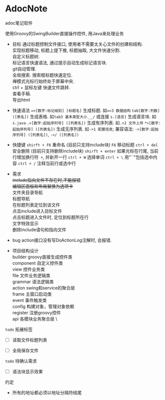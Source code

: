 # AdocNote

adoc笔记软件

使用Groovy的SwingBuilder直接操作控件, 用Java来处理业务

- 目标
通过标题控制文件接口, 使用者不需要太关心文件的创建和结构. \
实现标题移动, 标题上提下推, 标题抽取, 大文件快速分割. \
自定义标题树. \
标记语言快速语法, 通过提示自动生成标记语言块. \
git自动管理. \
全局搜索. 搜索框标题快速定位. \
禅模式光标行始终处于屏幕中央. \
ctrl + 鼠标左键 快速文件跳转. \
查看手稿. \
导出html



- 快速语法
`=>[数字:标记级别] [标题名]` 生成标题. 如`=>3 数据结构`
`tab[数字:列数] ([表名])` 生成表格. 如`tab3 基本类型大小`
`__/` 或连接
`s.[语言]` 生成语言块. 如`s.java`
`.>[数字:起始序列号] ([列表名])` 生成有序列表. 如`.>2 文件上传`
`*>[数字:起始序列号] ([列表名])` 生成无序列表. 如`->1 配置信息`; 兼容语法: `->[数字:起始序列号] ([列表名])`, `->/ ([列表名])`



- 快捷键
`shirft + F6` 重命名 (目前只支持include块)
`F6` 移动标题
`ctrl + del` 安全删除 (目前只支持删除include块)
`shirft + enter` 如果光标在行尾, 当前行增加换行符` +`, 并新开一行
`ctrl + W` 选择单词
`ctrl + \` 用"``"包括选中内容 
`ctrl + /` 注释当前行或选中行




- 需求 \
~~include指向文件不存在时,不能报错~~ \
~~编辑区面板和布局替换为选项卡~~ \
文件夹目录导航 \
标题导航 \
在标题列表定位到该文件 \
点击include进入目标文件 \
点击标题进入文件时, 定位到标题所在行 \
文字特效显示 \
删除include语句和指向文件


- bug
action接口没有写DoActionLog注解时, 会报错.



- 项目结构设计 \
builder groovy直接生成控件类 \
component 自定义控件类 \
view 控件业务类 \
file 文件业务逻辑类 \
grammar 语法逻辑类 \
action swing和service的聚合层 \
frame 主窗口启动类 \
event 事件触发类 \
config 构建对象，管理对象依赖 \
register 注册groovy控件 \
api 各模块业务聚合层 \


`todo` 拓展标签
-[ ] 读取文件标题列表
-[ ] 全局保存文件


`todo` 待确认需求
-[ ] 语法块显示效果


约定
- 所有的地址都必须以地址分隔符结尾